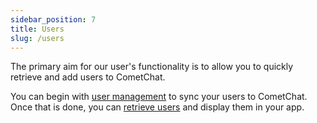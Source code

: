 ```yaml
---
sidebar_position: 7
title: Users
slug: /users
---
```


The primary aim for our user's functionality is to allow you to quickly retrieve and add users to CometChat.

You can begin with [user management](./users-user-management) to sync your users to CometChat. Once that is done, you can [retrieve users](./users-retrieve-users) and display them in your app.


